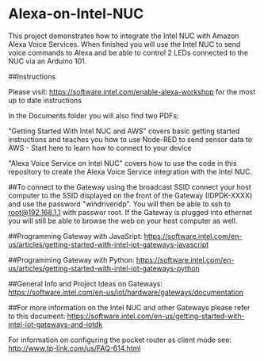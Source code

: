 # Alexa-on-Intel-NUC

This project demonstrates how to integrate the Intel NUC with Amazon Alexa Voice Services. When finished you will use the Intel NUC to send voice commands to Alexa and be able to control 2 LEDs connected to the NUC via an Arduino 101.   

##Instructions 

Please visit: https://software.intel.com/enable-alexa-workshop for the most up to date instructions

In the Documents folder you will also find two PDFs: 

"Getting Started With Intel NUC and AWS" covers basic getting started instructions and teaches you how to use Node-RED to send sensor data to AWS - Start here to learn how to connect to your device 


"Alexa Voice Service on Intel NUC" covers how to use the code in this repository to create the Alexa Voice Service integration with the Intel NUC.

##To connect to the Gateway using the broadcast SSID connect your host computer to the SSID displayed on the front of the Gateway (IDPDK-XXXX) and use the password "windriveridp". You will then be able to ssh to root@192.168.1.1 with passwor root. If the Gateway is plugged into ethernet you will still be able to browse the web on your host computer as well.

##Programming Gateway with JavaSript: https://software.intel.com/en-us/articles/getting-started-with-intel-iot-gateways-javascript

##Programming Gateway with Python: https://software.intel.com/en-us/articles/getting-started-with-intel-iot-gateways-python

##General Info and Project Ideas on Gateways: https://software.intel.com/en-us/iot/hardware/gateways/documentation

##For more information on the Intel NUC and other Gateways please refer to this document: https://software.intel.com/en-us/getting-started-with-intel-iot-gateways-and-iotdk

For information on configuring the pocket router as client mode see: http://www.tp-link.com/us/FAQ-614.html



